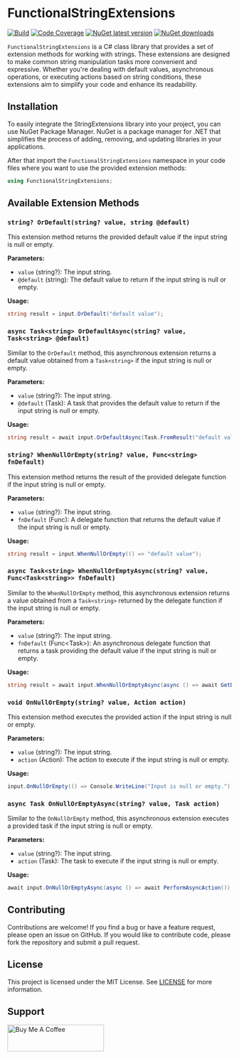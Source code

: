 # FunctionalStringExtensions

[![Build](https://github.com/ricardotondello/FunctionalStringExtensions/actions/workflows/dotnet.yml/badge.svg?branch=main)](https://github.com/ricardotondello/FunctionalStringExtensions/actions/workflows/dotnet.yml)
[![Code Coverage](https://img.shields.io/badge/Code%20Coverage-100%25-success?style=flat)](https://ricardotondello.github.io/FunctionalStringExtensions/unittests)
[![NuGet latest version](https://badgen.net/nuget/v/FunctionalStringExtensions/latest)](https://nuget.org/packages/FunctionalStringExtensions)
[![NuGet downloads](https://img.shields.io/nuget/dt/FunctionalStringExtensions)](https://www.nuget.org/packages/FunctionalStringExtensions)

`FunctionalStringExtensions` is a C# class library that provides a set of extension methods for working with strings. 
These extensions are designed to make common string manipulation tasks more convenient and expressive. 
Whether you're dealing with default values, asynchronous operations, or executing actions based on string conditions,
these extensions aim to simplify your code and enhance its readability.

## Installation

To easily integrate the StringExtensions library into your project, you can use NuGet Package Manager. 
NuGet is a package manager for .NET that simplifies the process of adding, removing, 
and updating libraries in your applications.

After that import the `FunctionalStringExtensions` namespace in your code files where you want to use the provided extension methods:

   ```csharp
   using FunctionalStringExtensions;
   ```

## Available Extension Methods

### `string? OrDefault(string? value, string @default)`

This extension method returns the provided default value if the input string is null or empty.

**Parameters:**
- `value` (string?): The input string.
- `@default` (string): The default value to return if the input string is null or empty.

**Usage:**
```csharp
string result = input.OrDefault("default value");
```

### `async Task<string> OrDefaultAsync(string? value, Task<string> @default)`

Similar to the `OrDefault` method, this asynchronous extension returns a default value obtained from a `Task<string>` if the input string is null or empty.

**Parameters:**
- `value` (string?): The input string.
- `@default` (Task<string>): A task that provides the default value to return if the input string is null or empty.

**Usage:**
```csharp
string result = await input.OrDefaultAsync(Task.FromResult("default value"));
```

### `string? WhenNullOrEmpty(string? value, Func<string> fnDefault)`

This extension method returns the result of the provided delegate function if the input string is null or empty.

**Parameters:**
- `value` (string?): The input string.
- `fnDefault` (Func<string>): A delegate function that returns the default value if the input string is null or empty.

**Usage:**
```csharp
string result = input.WhenNullOrEmpty(() => "default value");
```

### `async Task<string> WhenNullOrEmptyAsync(string? value, Func<Task<string>> fnDefault)`

Similar to the `WhenNullOrEmpty` method, this asynchronous extension returns a value obtained from a `Task<string>` returned by the delegate function if the input string is null or empty.

**Parameters:**
- `value` (string?): The input string.
- `fnDefault` (Func<Task<string>>): An asynchronous delegate function that returns a task providing the default value if the input string is null or empty.

**Usage:**
```csharp
string result = await input.WhenNullOrEmptyAsync(async () => await GetDefaultValueAsync());
```

### `void OnNullOrEmpty(string? value, Action action)`

This extension method executes the provided action if the input string is null or empty.

**Parameters:**
- `value` (string?): The input string.
- `action` (Action): The action to execute if the input string is null or empty.

**Usage:**
```csharp
input.OnNullOrEmpty(() => Console.WriteLine("Input is null or empty."));
```

### `async Task OnNullOrEmptyAsync(string? value, Task action)`

Similar to the `OnNullOrEmpty` method, this asynchronous extension executes a provided task if the input string is null or empty.

**Parameters:**
- `value` (string?): The input string.
- `action` (Task): The task to execute if the input string is null or empty.

**Usage:**
```csharp
await input.OnNullOrEmptyAsync(async () => await PerformAsyncAction());
```

## Contributing

Contributions are welcome! If you find a bug or have a feature request, please open an issue on GitHub.
If you would like to contribute code, please fork the repository and submit a pull request.

## License

This project is licensed under the MIT License.
See [LICENSE](https://github.com/ricardotondello/FunctionalStringExtensions/blob/main/LICENSE) for more information.

## Support

<a href="https://www.buymeacoffee.com/ricardotondello" target="_blank"><img src="https://cdn.buymeacoffee.com/buttons/v2/default-yellow.png" alt="Buy Me A Coffee" style="height: 60px !important;width: 217px !important;" ></a>
